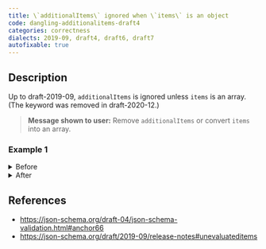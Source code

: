 ```yaml
---
title: \`additionalItems\` ignored when \`items\` is an object
code: dangling-additionalitems-draft4
categories: correctness
dialects: 2019-09, draft4, draft6, draft7
autofixable: true
---
```


## Description
Up to draft-2019-09, `additionalItems` is ignored unless `items` is an array. (The keyword was removed in draft-2020-12.)

> **Message shown to user:**
> Remove `additionalItems` or convert `items` into an array.

### Example 1
<details><summary>Before</summary>
```json
{
  "$schema": "http://json-schema.org/draft-07/schema#",
  "items": {
    "type": "number"
  },
  "additionalItems": false
}
```
</details>

<details><summary>After</summary>
```json
{
  "$schema": "http://json-schema.org/draft-07/schema#",
  "items": {
    "type": "number"
  }
}
```
</details>

## References
* <https://json-schema.org/draft-04/json-schema-validation.html#anchor66>
* <https://json-schema.org/draft/2019-09/release-notes#unevaluateditems>
